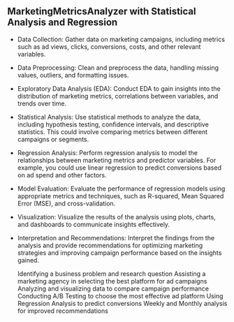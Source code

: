 ## **MarketingMetricsAnalyzer with Statistical Analysis and Regression**

- Data Collection: Gather data on marketing campaigns, including metrics such as ad views, clicks, conversions, costs, and other relevant variables.
- Data Preprocessing: Clean and preprocess the data, handling missing values, outliers, and formatting issues.
- Exploratory Data Analysis (EDA): Conduct EDA to gain insights into the distribution of marketing metrics, correlations between variables, and trends over time.
- Statistical Analysis: Use statistical methods to analyze the data, including hypothesis testing, confidence intervals, and descriptive statistics. This could involve comparing metrics between different campaigns or segments.
- Regression Analysis: Perform regression analysis to model the relationships between marketing metrics and predictor variables. For example, you could use linear regression to predict conversions based on ad spend and other factors.
- Model Evaluation: Evaluate the performance of regression models using appropriate metrics and techniques, such as R-squared, Mean Squared Error (MSE), and cross-validation.
- Visualization: Visualize the results of the analysis using plots, charts, and dashboards to communicate insights effectively.
- Interpretation and Recommendations: Interpret the findings from the analysis and provide recommendations for optimizing marketing strategies and improving campaign performance based on the insights gained.

  Identifying a business problem and research question
  Assisting a marketing agency in selecting the best platform for ad campaigns
  Analyzing and visualizing data to compare campaign performance
  Conducting A/B Testing to choose the most effective ad platform
  Using Regression Analysis to predict conversions
  Weekly and Monthly analysis for improved recommendations
